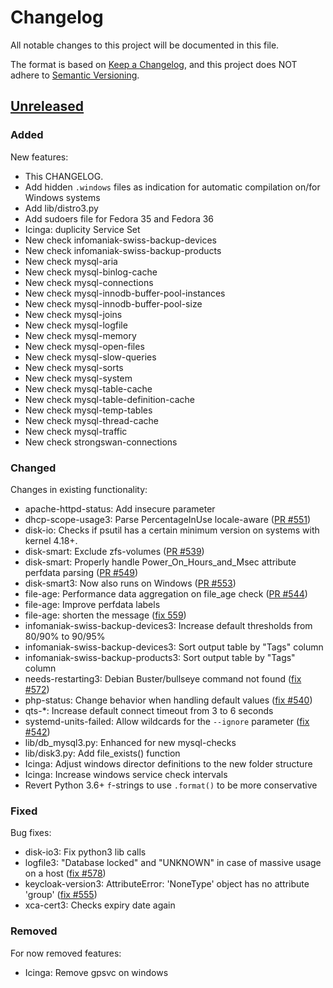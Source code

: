 # Changelog
All notable changes to this project will be documented in this file.

The format is based on [Keep a Changelog](https://keepachangelog.com/en/1.0.0/),
and this project does NOT adhere to [Semantic Versioning](https://semver.org/spec/v2.0.0.html).


## [Unreleased]

### Added

New features:

* This CHANGELOG.
* Add hidden `.windows` files as indication for automatic compilation on/for Windows systems
* Add lib/distro3.py
* Add sudoers file for Fedora 35 and Fedora 36
* Icinga: duplicity Service Set
* New check infomaniak-swiss-backup-devices
* New check infomaniak-swiss-backup-products
* New check mysql-aria
* New check mysql-binlog-cache
* New check mysql-connections
* New check mysql-innodb-buffer-pool-instances
* New check mysql-innodb-buffer-pool-size
* New check mysql-joins
* New check mysql-logfile
* New check mysql-memory
* New check mysql-open-files
* New check mysql-slow-queries
* New check mysql-sorts
* New check mysql-system
* New check mysql-table-cache
* New check mysql-table-definition-cache
* New check mysql-temp-tables
* New check mysql-thread-cache
* New check mysql-traffic
* New check strongswan-connections


### Changed

Changes in existing functionality:

* apache-httpd-status: Add insecure parameter
* dhcp-scope-usage3: Parse PercentageInUse locale-aware ([PR #551](https://github.com/Linuxfabrik/monitoring-plugins/pull/551))
* disk-io: Checks if psutil has a certain minimum version on systems with kernel 4.18+.
* disk-smart: Exclude zfs-volumes ([PR #539](https://github.com/Linuxfabrik/monitoring-plugins/pull/539))
* disk-smart: Properly handle Power_On_Hours_and_Msec attribute perfdata parsing ([PR #549](https://github.com/Linuxfabrik/monitoring-plugins/pull/549))
* disk-smart3: Now also runs on Windows ([PR #553](https://github.com/Linuxfabrik/monitoring-plugins/pull/553))
* file-age: Performance data aggregation on file_age check ([PR #544](https://github.com/Linuxfabrik/monitoring-plugins/pull/544))
* file-age: Improve perfdata labels
* file-age: shorten the message ([fix 559](https://github.com/Linuxfabrik/monitoring-plugins/issues/559))
* infomaniak-swiss-backup-devices3: Increase default thresholds from 80/90% to 90/95%
* infomaniak-swiss-backup-devices3: Sort output table by "Tags" column
* infomaniak-swiss-backup-products3: Sort output table by "Tags" column
* needs-restarting3: Debian Buster/bullseye command not found ([fix #572](https://github.com/Linuxfabrik/monitoring-plugins/issues/572))
* php-status: Change behavior when handling default values ([fix #540](https://github.com/Linuxfabrik/monitoring-plugins/issues/540))
* qts-\*: Increase default connect timeout from 3 to 6 seconds
* systemd-units-failed: Allow wildcards for the `--ignore` parameter ([fix #542](https://github.com/Linuxfabrik/monitoring-plugins/issues/542))
* lib/db_mysql3.py: Enhanced for new mysql-checks
* lib/disk3.py: Add file_exists() function
* Icinga: Adjust windows director definitions to the new folder structure
* Icinga: Increase windows service check intervals
* Revert Python 3.6+ `f`-strings to use `.format()` to be more conservative


### Fixed

Bug fixes:

* disk-io3: Fix python3 lib calls
* logfile3: "Database locked" and "UNKNOWN" in case of massive usage on a host ([fix #578](https://github.com/Linuxfabrik/monitoring-plugins/issues/578))
* keycloak-version3: AttributeError: 'NoneType' object has no attribute 'group' ([fix #555](https://github.com/Linuxfabrik/monitoring-plugins/issues/555))
* xca-cert3: Checks expiry date again


### Removed

For now removed features:

* Icinga: Remove gpsvc on windows



[Unreleased]: https://github.com/Linuxfabrik/monitoring-plugins/compare/2022030201...HEAD
